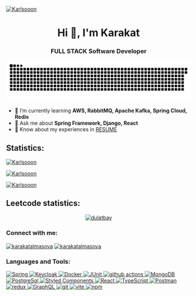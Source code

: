 <a href="#">
<p align="left" style="-webkit-user-select: none; -moz-user-select: none; -ms-user-select: none; user-select: none;"> <img src="https://komarev.com/ghpvc/?username=Karlsooon&plastic" alt="Karlsooon" /> </p>
</a>
<h1 align="center">Hi 👋, I'm Karakat</h1>
<h3 align="center">FULL STACK Software Developer</h3>

<p align="center">
  <picture>
    <source media="(prefers-color-scheme: dark)" srcset="https://raw.githubusercontent.com/Karlsooon/Karlsooon/output/github-contribution-grid-snake-dark.svg">
    <source media="(prefers-color-scheme: light)" srcset="https://raw.githubusercontent.com/Karlsooon/Karlsooon/output/github-contribution-grid-snake.svg">
    <img alt="github contribution grid snake animation" src="https://raw.githubusercontent.com/Karlsooon/Karlsooon/output/github-contribution-grid-snake.svg">
  </picture>
</p>

- 🌱 I’m currently learning **AWS, RabbitMQ, Apache Kafka, Spring Cloud, Redis**
- 💬 Ask me about **Spring Framework, Django, React**
- 📄 Know about my experiences in [RESUME](https://drive.google.com/file/d/1m1SIWZynRa2-cAbnuRC2Ksf7PqxX0Xro/view?usp=sharing)

<h2>Statistics:</h2>
<a href="#">
  <p align="left"> 
    <img src="https://github-profile-trophy.vercel.app/?username=Karlsooon&column=-1" alt="Karlsooon" />
  </p>
</a>
<a href="#">
  <p align="left"> <img src="https://myreadme.vercel.app/api/embed/Karlsooon?panels=userstatistics,toprepositories,toplanguages,commitgraph" alt="Karlsooon" /></p>
</a>
<a href="#">
  <p align="left"> 
    <img src="https://github-readme-streak-stats.herokuapp.com/?user=Karlsooon" alt="Karlsooon" />
  </p>
</a>

<h2>Leetcode statistics:</h2>
<a href="#">
  <p align="center"><img src="https://leetcard.jacoblin.cool/karakatalmasova?font=patrick_hand" alt="dulatbay" /></p>
</a>

<h3 align="left">Connect with me:</h3>
<p align="left">
  <a href="https://www.linkedin.com/in/karakat-almasova-861b77217/" target="blank"><img align="center" src="https://cdn.simpleicons.org/linkedin" alt="karakatalmasova" height="30" width="40" /></a>
  <a href="https://web.telegram.org/k/#@karakatalmasova" target="blank"><img align="center" src="https://cdn.simpleicons.org/telegram" alt="karakatalmasova" height="30" width="40" /></a>
</p>

<h3 align="left">Languages and Tools:</h3>
<a href="#">
  <p align="left"> 
    <img alt="Spring" src="https://img.shields.io/badge/-Spring-0?style=flat-square&logo=Spring&logoColor=white" />
    <img alt="Keycloak" src="https://img.shields.io/badge/-Keycloak-222?style=flat-square&logo=Keycloak&logoColor=white" />
    <img alt="Docker" src="https://img.shields.io/badge/-Docker-46a2f1?style=flat-square&logo=docker&logoColor=white" />
    <img alt="JUnit" src="https://img.shields.io/badge/-JUnit-DE5B54?style=flat-square&logo=JUnit&logoColor=white" />
    <img alt="github actions" src="https://img.shields.io/badge/-Github_Actions-2088FF?style=flat-square&logo=github-actions&logoColor=white" />
    <img alt="MongoDB" src="https://img.shields.io/badge/-MongoDB-13aa52?style=flat-square&logo=mongodb&logoColor=white" />
    <img alt="PostgreSql" src="https://img.shields.io/badge/-PostgreSql-2988FF?style=flat-square&logo=PostgreSql&logoColor=white" />
    <img alt="Styled Components" src="https://img.shields.io/badge/-Styled_Components-db7092?style=flat-square&logo=styled-components&logoColor=white" />
    <img alt="React" src="https://img.shields.io/badge/-React-45b8d8?style=flat-square&logo=react&logoColor=white" />
    <img alt="TypeScript" src="https://img.shields.io/badge/-TypeScript-007ACC?style=flat-square&logo=typescript&logoColor=white" />
    <img alt="Postman" src="https://img.shields.io/badge/-Postman-F95032?style=flat-square&logo=postman&logoColor=white" />
    <img alt="redux" src="https://img.shields.io/badge/-Redux-764ABC?style=flat-square&logo=redux&logoColor=white" />
    <img alt="GraphQL" src="https://img.shields.io/badge/-GraphQL-E10098?style=flat-square&logo=graphql&logoColor=white" />
    <img alt="git" src="https://img.shields.io/badge/-Git-F05032?style=flat-square&logo=git&logoColor=white" />
    <img alt="vite" src="https://img.shields.io/badge/-vite-B246FF?style=flat-square&logo=vite&logoColor=white" />
    <img alt="npm" src="https://img.shields.io/badge/-NPM-CB3837?style=flat-square&logo=npm&logoColor=white" />
  </p>
</a>
